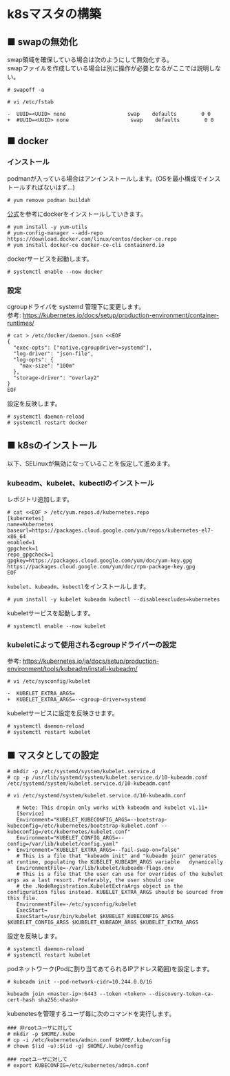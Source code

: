 # k8sマスタの構築
## ■ swapの無効化
swap領域を確保している場合は次のようにして無効化する。  
swapファイルを作成している場合は別に操作が必要となるがここでは説明しない。
```
# swapoff -a
```
```
# vi /etc/fstab
```
```
-  UUID=<UUID> none                    swap    defaults        0 0
+  #UUID=<UUID> none                    swap    defaults        0 0
```
## ■ docker
### インストール
podmanが入っている場合はアンインストールします。(OSを最小構成でインストールすればないはず...)
```
# yum remove podman buildah
```
[公式](https://docs.docker.com/engine/install/centos/)を参考にdockerをインストールしていきます。
```
# yum install -y yum-utils
# yum-config-manager --add-repo https://download.docker.com/linux/centos/docker-ce.repo
# yum install docker-ce docker-ce-cli containerd.io
```
dockerサービスを起動します。
```
# systemctl enable --now docker
```
### 設定
cgroupドライバを systemd 管理下に変更します。  
参考: https://kubernetes.io/docs/setup/production-environment/container-runtimes/
```
# cat > /etc/docker/daemon.json <<EOF
{
  "exec-opts": ["native.cgroupdriver=systemd"],
  "log-driver": "json-file",
  "log-opts": {
    "max-size": "100m"
  },
  "storage-driver": "overlay2"
}
EOF
```
設定を反映します。
```
# systemctl daemon-reload
# systemctl restart docker
```
## ■ k8sのインストール
以下、SELinuxが無効になっていることを仮定して進めます。
### kubeadm、kubelet、kubectlのインストール 
レポジトリ追加します。
```
# cat <<EOF > /etc/yum.repos.d/kubernetes.repo
[kubernetes]
name=Kubernetes
baseurl=https://packages.cloud.google.com/yum/repos/kubernetes-el7-x86_64
enabled=1
gpgcheck=1
repo_gpgcheck=1
gpgkey=https://packages.cloud.google.com/yum/doc/yum-key.gpg https://packages.cloud.google.com/yum/doc/rpm-package-key.gpg
EOF
```
`kubelet`、`kubeadm`、`kubectl`をインストールします。
```
# yum install -y kubelet kubeadm kubectl --disableexcludes=kubernetes
```
kubeletサービスを起動します。
```
# systemctl enable --now kubelet
```
### kubeletによって使用されるcgroupドライバーの設定
参考: https://kubernetes.io/ja/docs/setup/production-environment/tools/kubeadm/install-kubeadm/
```
# vi /etc/sysconfig/kubelet
```
```
-  KUBELET_EXTRA_ARGS=
+  KUBELET_EXTRA_ARGS=--cgroup-driver=systemd
```
kubeletサービスに設定を反映させます。
```
# systemctl daemon-reload
# systemctl restart kubelet
```
## ■ マスタとしての設定
```
# mkdir -p /etc/systemd/system/kubelet.service.d
# cp -p /usr/lib/systemd/system/kubelet.service.d/10-kubeadm.conf /etc/systemd/system/kubelet.service.d/10-kubeadm.conf
```
```
# vi /etc/systemd/system/kubelet.service.d/10-kubeadm.conf
```
```
   # Note: This dropin only works with kubeadm and kubelet v1.11+
   [Service]
   Environment="KUBELET_KUBECONFIG_ARGS=--bootstrap-kubeconfig=/etc/kubernetes/bootstrap-kubelet.conf --    kubeconfig=/etc/kubernetes/kubelet.conf"
   Environment="KUBELET_CONFIG_ARGS=--config=/var/lib/kubelet/config.yaml"
+  Environment="KUBELET_EXTRA_ARGS=--fail-swap-on=false"
   # This is a file that "kubeadm init" and "kubeadm join" generates at runtime, populating the KUBELET_KUBEADM_ARGS variable   dynamically
   EnvironmentFile=-/var/lib/kubelet/kubeadm-flags.env
   # This is a file that the user can use for overrides of the kubelet args as a last resort. Preferably, the user should use
   # the .NodeRegistration.KubeletExtraArgs object in the configuration files instead. KUBELET_EXTRA_ARGS should be sourced from this file.
   EnvironmentFile=-/etc/sysconfig/kubelet
   ExecStart=
   ExecStart=/usr/bin/kubelet $KUBELET_KUBECONFIG_ARGS $KUBELET_CONFIG_ARGS $KUBELET_KUBEADM_ARGS $KUBELET_EXTRA_ARGS
```
設定を反映します。
```
# systemctl daemon-reload
# systemctl restart kubelet
```
podネットワーク(Podに割り当てあてられるIPアドレス範囲)を設定します。
```
# kubeadm init --pod-network-cidr=10.244.0.0/16
```
```
kubeadm join <master-ip>:6443 --token <token> --discovery-token-ca-cert-hash sha256:<hash>
```
kubenetesを管理するユーザ毎に次のコマンドを実行します。
```
### 非rootユーザに対して
# mkdir -p $HOME/.kube
# cp -i /etc/kubernetes/admin.conf $HOME/.kube/config
# chown $(id -u):$(id -g) $HOME/.kube/config

### rootユーザに対して
# export KUBECONFIG=/etc/kubernetes/admin.conf
```
